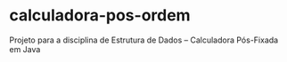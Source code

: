 # calculadora-pos-ordem
Projeto para a disciplina de Estrutura de Dados – Calculadora Pós-Fixada em Java
